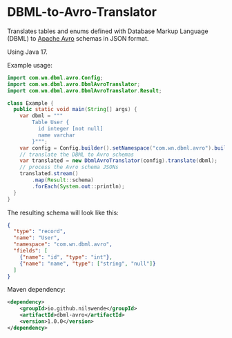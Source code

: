 # DBML-to-Avro-Translator

Translates tables and enums defined with Database Markup Language (DBML) to [Apache Avro](https://avro.apache.org) schemas in JSON format.

Using Java 17.

Example usage:
```java
import com.wn.dbml.avro.Config;
import com.wn.dbml.avro.DbmlAvroTranslator;
import com.wn.dbml.avro.DbmlAvroTranslator.Result;

class Example {
  public static void main(String[] args) {
    var dbml = """
        Table User {
          id integer [not null]
          name varchar
        }""";
    var config = Config.builder().setNamespace("com.wn.dbml.avro").build();
    // translate the DBML to Avro schemas
    var translated = new DbmlAvroTranslator(config).translate(dbml);
    // process the Avro schema JSONs
    translated.stream()
        .map(Result::schema)
        .forEach(System.out::println);
  }
}
```

The resulting schema will look like this:
```json
{
  "type": "record",
  "name": "User",
  "namespace": "com.wn.dbml.avro",
  "fields": [
    {"name": "id", "type": "int"},
    {"name": "name", "type": ["string", "null"]}
  ]
}
```

Maven dependency:
```xml
<dependency>
    <groupId>io.github.nilswende</groupId>
    <artifactId>dbml-avro</artifactId>
    <version>1.0.0</version>
</dependency>
```
